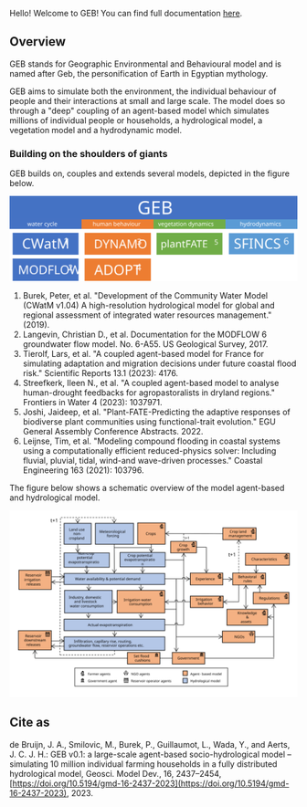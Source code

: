 Hello! Welcome to GEB! You can find full documentation [here](https://geb-model.github.io/GEB/).

## Overview
GEB stands for Geographic Environmental and Behavioural model and is named after Geb, the personification of Earth in Egyptian mythology.

GEB aims to simulate both the environment, the individual behaviour of people and their interactions at small and large scale. The model does so through a "deep" coupling of an agent-based model which simulates millions of individual people or households, a hydrological model, a vegetation model and a hydrodynamic model.

### Building on the shoulders of giants

GEB builds on, couples and extends several models, depicted in the figure below.

![Model components of GEB.](/docs/images/models_overview.svg "Schematic model overview")

1. Burek, Peter, et al. "Development of the Community Water Model (CWatM v1.04) A high-resolution hydrological model for global and regional assessment of integrated water resources management." (2019).
2. Langevin, Christian D., et al. Documentation for the MODFLOW 6 groundwater flow model. No. 6-A55. US Geological Survey, 2017.
3. Tierolf, Lars, et al. "A coupled agent-based model for France for simulating adaptation and migration decisions under future coastal flood risk." Scientific Reports 13.1 (2023): 4176.
4. Streefkerk, Ileen N., et al. "A coupled agent-based model to analyse human-drought feedbacks for agropastoralists in dryland regions." Frontiers in Water 4 (2023): 1037971.
5. Joshi, Jaideep, et al. "Plant-FATE-Predicting the adaptive responses of biodiverse plant communities using functional-trait evolution." EGU General Assembly Conference Abstracts. 2022.
6. Leijnse, Tim, et al. "Modeling compound flooding in coastal systems using a computationally efficient reduced-physics solver: Including fluvial, pluvial, tidal, wind-and wave-driven processes." Coastal Engineering 163 (2021): 103796.

The figure below shows a schematic overview of the model agent-based and hydrological model.

![Schematic model overview of GEB.](/docs/images/schematic_overview.svg "Schematic model overview")

## Cite as
de Bruijn, J. A., Smilovic, M., Burek, P., Guillaumot, L., Wada, Y., and Aerts, J. C. J. H.: GEB v0.1: a large-scale agent-based socio-hydrological model – simulating 10 million individual farming households in a fully distributed hydrological model, Geosci. Model Dev., 16, 2437–2454, [https://doi.org/10.5194/gmd-16-2437-2023](https://doi.org/10.5194/gmd-16-2437-2023), 2023.
